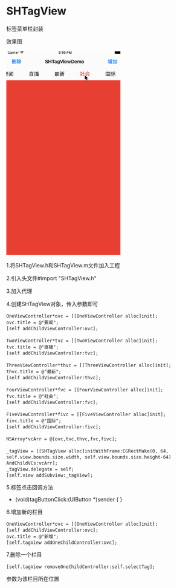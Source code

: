 # SHTagView
标签菜单栏封装

效果图

![](https://github.com/shihao123/SHTagView/raw/master/demoGIF.gif)

1.将SHTagView.h和SHTagView.m文件加入工程

2.引入头文件#import "SHTagView.h"

3.加入代理<tagClickDelegate>

4.创建SHTagView对象，传入参数即可

    OneViewController*ovc = [[OneViewController alloc]init];
    ovc.title = @"要闻";
    [self addChildViewController:ovc];

    TwoViewController*tvc = [[TwoViewController alloc]init];
    tvc.title = @"直播";
    [self addChildViewController:tvc];

    ThreeViewController*thvc = [[ThreeViewController alloc]init];
    thvc.title = @"最新";
    [self addChildViewController:thvc];

    FourViewController*fvc = [[FourViewController alloc]init];
    fvc.title = @"社会";
    [self addChildViewController:fvc];

    FiveViewController*fivc = [[FiveViewController alloc]init];
    fivc.title = @"国际";
    [self addChildViewController:fivc];
    
    NSArray*vcArr = @[ovc,tvc,thvc,fvc,fivc];
    
    _tagView = [[SHTagView alloc]initWithFrame:CGRectMake(0, 64, self.view.bounds.size.width, self.view.bounds.size.height-64) AndChildVCs:vcArr];
    _tagView.delegate = self;
    [self.view addSubview:_tagView];
    
5.标签点击回调方法

- (void)tagButtonClick:(UIButton *)sender
{
}

6.增加新的栏目

    OneViewController*ovc = [[OneViewController alloc]init];
    [self addChildViewController:ovc];
    ovc.title = @"新增";
    [self.tagView addOneChildController:ovc];
    
7.删除一个栏目

    [self.tagView removeOneChildController:self.selectTag];
 参数为该栏目所在位置
